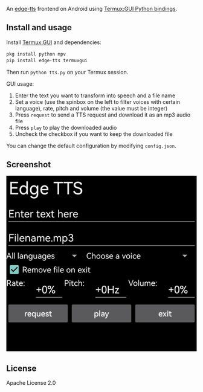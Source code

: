 An [edge-tts](https://github.com/rany2/edge-tts) frontend on Android using [Termux:GUI Python bindings](https://github.com/tareksander/termux-gui-python-bindings).

## Install and usage

Install [Termux:GUI](https://github.com/termux/termux-gui) and dependencies:
```sh
pkg install python mpv
pip install edge-tts termuxgui
```

Then run `python tts.py` on your Termux session.

GUI usage:
1. Enter the text you want to transform into speech and a file name
2. Set a voice (use the spinbox on the left to filter voices with certain language), rate, pitch and volume (the value must be integer)
3. Press `request` to send a TTS request and download it as an mp3 audio file
4. Press `play` to play the downloaded audio
5. Uncheck the checkbox if you want to keep the downloaded file

You can change the default configuration by modifying `config.json`.

## Screenshot

![](screenshot.jpg)

## License

Apache License 2.0
